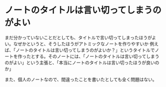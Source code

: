 # ノートのタイトルは言い切ってしまうのがよい

まだ分かっていないことだとしても、タイトルで言い切ってしまったほうがよい。なぜかというと、そうしたほうがアトミックなノートを作りやすいか
例えば、「ノートのタイトルは言い切ってしまうのがよいか？」というタイトルでノートを作ったとする。そのノートには、「ノートのタイトルは言い切ってしまうのがよい」という主張と、「本当にノートのタイトルは言い切ったほうが良いのか」

また、個人のノートなので、間違ったことを書いたとしても全く問題はない。
